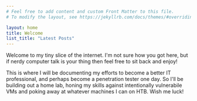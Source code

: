 ```yaml
---
# Feel free to add content and custom Front Matter to this file.
# To modify the layout, see https://jekyllrb.com/docs/themes/#overriding-theme-defaults

layout: home
title: Welcome
list_title: "Latest Posts"
---
```


Welcome to my tiny slice of the internet. I'm not sure how you got here, but if nerdy computer talk
is your thing then feel free to sit back and enjoy!  

This is where I will be documenting my efforts to become a better IT professional, and perhaps
become a penetration tester one day. So I'll be building out a home lab, honing my skills against
intentionally vulnerabile VMs and poking away at whatever machines I can on HTB. Wish me luck!